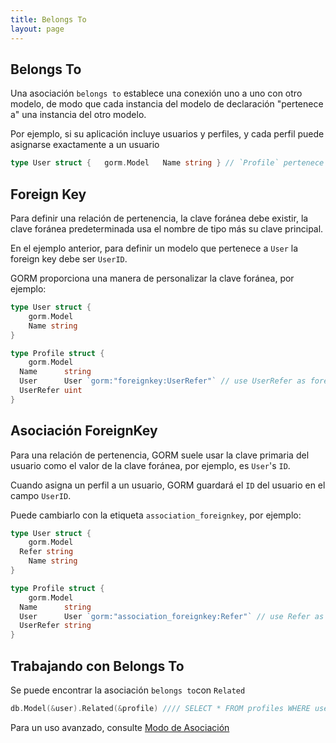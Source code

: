 ```yaml
---
title: Belongs To
layout: page
---
```


## Belongs To

Una asociación `belongs to` establece una conexión uno a uno con otro modelo, de modo que cada instancia del modelo de declaración "pertenece a" una instancia del otro modelo.

Por ejemplo, si su aplicación incluye usuarios y perfiles, y cada perfil puede asignarse exactamente a un usuario

```go
type User struct {   gorm.Model   Name string } // `Profile` pertenece a `User`, `UserID` es la clave foránea type Profile struct {   gorm.Model   UserID int   User User   Name string }
```

## Foreign Key

Para definir una relación de pertenencia, la clave foránea debe existir, la clave foránea predeterminada usa el nombre de tipo más su clave principal.

En el ejemplo anterior, para definir un modelo que pertenece a `User` la foreign key debe ser `UserID`.

GORM proporciona una manera de personalizar la clave foránea, por ejemplo:

```go
type User struct {
    gorm.Model
    Name string
}

type Profile struct {
    gorm.Model
  Name      string
  User      User `gorm:"foreignkey:UserRefer"` // use UserRefer as foreign key
  UserRefer uint
}
```

## Asociación ForeignKey

Para una relación de pertenencia, GORM suele usar la clave primaria del usuario como el valor de la clave foránea, por ejemplo, es `User`'s `ID`.

Cuando asigna un perfil a un usuario, GORM guardará el `ID` del usuario en el campo `UserID`.

Puede cambiarlo con la etiqueta `association_foreignkey`, por ejemplo:

```go
type User struct {
    gorm.Model
  Refer string
    Name string
}

type Profile struct {
    gorm.Model
  Name      string
  User      User `gorm:"association_foreignkey:Refer"` // use Refer as association foreign key
  UserRefer string
}
```

## Trabajando con Belongs To

Se puede encontrar la asociación `belongs to`con `Related`

```go
db.Model(&user).Related(&profile) //// SELECT * FROM profiles WHERE user_id = 111; // 111 es el ID de usuario
```

Para un uso avanzado, consulte [Modo de Asociación](/docs/associations.html#Association-Mode)